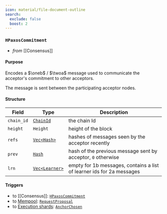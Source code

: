 ```yaml
---
icon: material/file-document-outline
search:
  exclude: false
  boost: 2
---
```


### `HPaxosCommitment`

<!-- --8<-- [start:purpose] -->
- _from_ [[Consensus]]

#### Purpose

Encodes a $\oneb$ / $\twoa$ message used to communicate the acceptor's commitment to other acceptors.
<!-- --8<-- [end:purpose] -->
<!-- --8<-- [start:details] -->
The message is sent between the participating acceptor nodes.

#### Structure

| Field | Type | Description |
| ----- | ---- | ----------- |
| `chain_id` | [`ChainId`](#ChainId) | the chain Id |
| `height` | `Height` | height of the block |
| `refs` | [`Vec<Hash>`](#Hash) | hashes of messages seen by the acceptor recently |
| `prev` | [`Hash`](#Hash) | hash of the previous message sent by acceptor, `0` otherwise |
| `lrn` | [`Vec<Learner>`]() | empty for 1b messages, contains a list of learner ids for 2a messages |

<!-- !!! todo

    should this also include some kind of Hash representing who the proposer thinks the current  "quorums" are? That would ensure some kind of double-check, but may not be necessary...
-->

#### Triggers

- to [[Consensus]]: [`HPaxosCommitment`](#hpaxoscommitment)
- to [Mempool](#Mempool): [`RequestProposal`](#RequestProposal)
- to [Execution shards](#Shards): [`AnchorChosen`](#AnchorChosen)

<!-- --8<-- [end:details] -->
<!---
```rust
struct DirectReferences {
  chain_id : ChainId,
  height : Height,
  refs : Vec<Hash>,
}
```
-->
